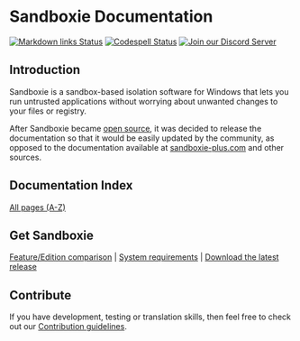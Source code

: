 # Sandboxie Documentation

[![Markdown links Status](https://github.com/sandboxie-plus/sandboxie-docs/actions/workflows/action.yml/badge.svg)](https://github.com/sandboxie-plus/sandboxie-docs/actions/workflows/action.yml) [![Codespell Status](https://github.com/sandboxie-plus/sandboxie-docs/actions/workflows/codespell.yml/badge.svg)](https://github.com/sandboxie-plus/sandboxie-docs/actions/workflows/codespell.yml) [![Join our Discord Server](https://img.shields.io/badge/Join-Our%20Discord%20Server%20for%20bugs,%20feedback%20and%20more!-blue?style=flat&logo=discord)](https://discord.gg/S4tFu6Enne)

## Introduction

Sandboxie is a sandbox-based isolation software for Windows that lets you run untrusted applications without worrying about unwanted changes to your files or registry.

After Sandboxie became [open source](https://news.sophos.com/en-us/2020/04/09/sandboxie-is-now-an-open-source-tool/), it was decided to release the documentation so that it would be easily updated by the community, as opposed to the documentation available at [sandboxie-plus.com](https://sandboxie-plus.com) and other sources.

## Documentation Index

[All pages (A-Z)](Content/AllPages.md)

## Get Sandboxie

[Feature/Edition comparison](Content/FeatureComparison.md) | [System requirements](https://github.com/sandboxie-plus/Sandboxie#sandboxie-plus--classic) | [Download the latest release](https://github.com/sandboxie-plus/Sandboxie/releases/latest)

## Contribute

If you have development, testing or translation skills, then feel free to check out our [Contribution guidelines](https://github.com/sandboxie-plus/Sandboxie/blob/master/CONTRIBUTING.md).
